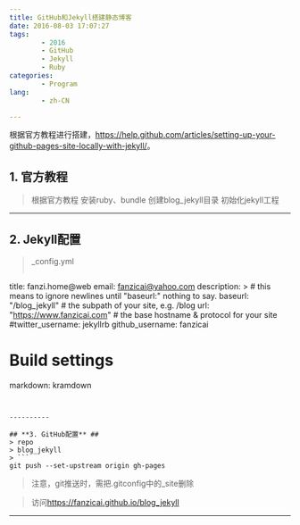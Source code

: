 ```yaml
---
title: GitHub和Jekyll搭建静态博客
date: 2016-08-03 17:07:27
tags:
        - 2016
        - GitHub
        - Jekyll
        - Ruby
categories:
        - Program
lang:
        - zh-CN

---
```

根据官方教程进行搭建，<https://help.github.com/articles/setting-up-your-github-pages-site-locally-with-jekyll/>。

<!-- more -->
## **1. 官方教程** ##
> 根据官方教程
> 安装ruby、bundle
> 创建blog_jekyll目录
> 初始化jekyll工程


----------

## **2. Jekyll配置** ##
> _config.yml
> ```
title: fanzi.home@web
email: fanzicai@yahoo.com
description: > # this means to ignore newlines until "baseurl:"
  nothing to say.
baseurl: "/blog_jekyll" # the subpath of your site, e.g. /blog
url: "https://www.fanzicai.com" # the base hostname & protocol for your site
#twitter_username: jekyllrb
github_username:  fanzicai
# Build settings
markdown: kramdown
```


----------

## **3. GitHub配置** ##
> repo
> blog_jekyll
> ```
git push --set-upstream origin gh-pages
```
> 注意，git推送时，需把.gitconfig中的_site删除

> 访问<https://fanzicai.github.io/blog_jekyll>


----------
